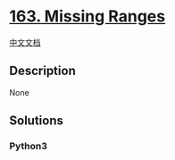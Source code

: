 # [163. Missing Ranges](https://leetcode.com/problems/missing-ranges)

[中文文档](//leetcode/0100-0199/0163.Missing%20Ranges/README.md)

## Description

None

## Solutions

<!-- tabs:start -->

### **Python3**

```python

```

<!-- tabs:end -->
